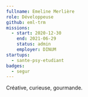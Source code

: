 ```yaml
---
fullname: Emeline Merlière
role: Développeuse
github: eml-trm
missions:
  - start: 2020-12-30
    end: 2021-06-29
    status: admin
    employer: DINUM
startups:
  - sante-psy-etudiant
badges:
  - segur
---
```


Créative, curieuse, gourmande.
